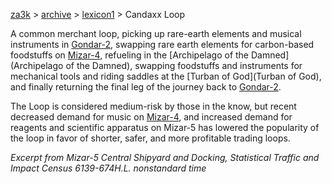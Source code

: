 [za3k](/) > [archive](/archive) > [lexicon1](/archive/lexicon1) > Candaxx Loop

A common merchant loop, picking up rare-earth elements and musical instruments in [Gondar-2](Gondar-2), swapping rare earth elements for carbon-based foodstuffs on [Mizar-4](Mizar-4), refueling in the [Archipelago of the Damned](Archipelago of the Damned), swapping foodstuffs and instruments for mechanical tools and riding saddles at the [Turban of God](Turban of God), and finally returning the final leg of the journey back to [Gondar-2](Gondar-2).

The Loop is considered medium-risk by those in the know, but recent decreased demand for music on [Mizar-4](Mizar-4), and increased demand for reagents and scientific apparatus on Mizar-5 has lowered the popularity of the loop in favor of shorter, safer, and more profitable trading loops.

*Excerpt from Mizar-5 Central Shipyard and Docking, Statistical Traffic and Impact Census 6139-674H.L. nonstandard time*
